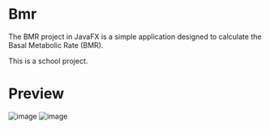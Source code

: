 # Bmr
The BMR project in JavaFX is a simple application designed to calculate the Basal Metabolic Rate (BMR).

This is a school project.

# Preview
![image](https://github.com/user-attachments/assets/e18fbeff-dc60-45ad-83a1-1eae861b5832)
![image](https://github.com/user-attachments/assets/85b368f8-d033-4fbd-9437-6b833bbebbed)
